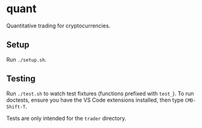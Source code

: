 # quant
Quantitative trading for cryptocurrencies.

## Setup
Run `./setup.sh`.

## Testing
Run `./test.sh` to watch test fixtures (functions prefixed with `test_`). To run doctests, ensure
you have the VS Code extensions installed, then type `CMD-Shift-T`.

Tests are only intended for the `trader` directory.
